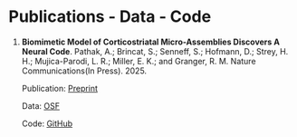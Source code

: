 # Publications - Data - Code

1. **Biomimetic Model of Corticostriatal Micro-Assemblies Discovers A Neural Code**.
   Pathak, A.; Brincat, S.; Senneff, S.; Hofmann, D.; Strey, H. H.; Mujica-Parodi, L. R.; Miller, E. K.; and Granger, R. M. Nature Communications(In Press). 2025.
   
   Publication: [Preprint](https://www.biorxiv.org/content/10.1101/2023.11.06.565902v3)

   Data: [OSF](https://osf.io/mdghu/)
  
   Code: [GitHub](https://github.com/Neuroblox/corticostriatal-circuit-notebook)
